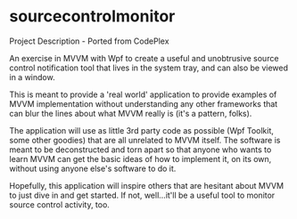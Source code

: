 # sourcecontrolmonitor

Project Description - Ported from CodePlex

An exercise in MVVM with Wpf to create a useful and unobtrusive source control notification tool that lives in the system tray, and can also be viewed in a window.

This is meant to provide a 'real world' application to provide examples of MVVM implementation without understanding any other frameworks that can blur the lines about what MVVM really is (it's a pattern, folks).

The application will use as little 3rd party code as possible (Wpf Toolkit, some other goodies) that are all unrelated to MVVM itself. The software is meant to be deconstructed and torn apart so that anyone who wants to learn MVVM can get the basic ideas of how to implement it, on its own, without using anyone else's software to do it.

Hopefully, this application will inspire others that are hesitant about MVVM to just dive in and get started. If not, well...it'll be a useful tool to monitor source control activity, too.
